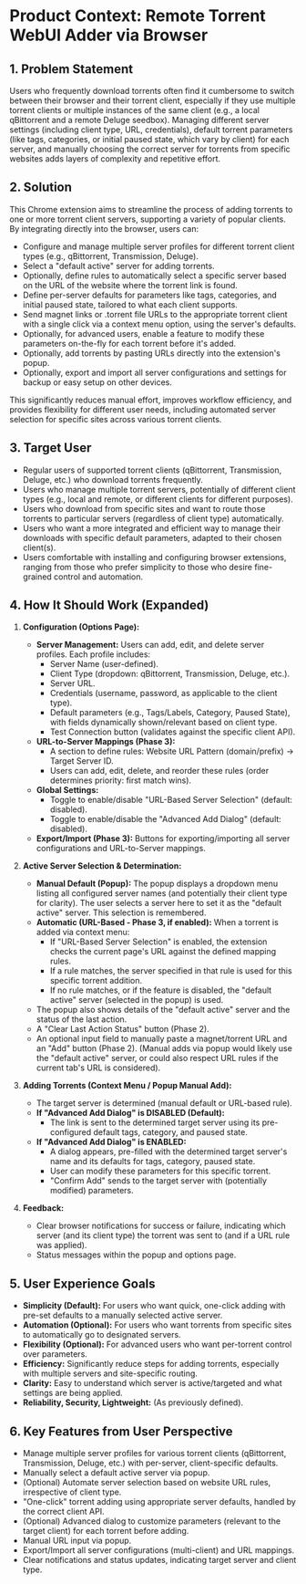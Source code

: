 # Product Context: Remote Torrent WebUI Adder via Browser

## 1. Problem Statement

Users who frequently download torrents often find it cumbersome to switch between their browser and their torrent client, especially if they use multiple torrent clients or multiple instances of the same client (e.g., a local qBittorrent and a remote Deluge seedbox). Managing different server settings (including client type, URL, credentials), default torrent parameters (like tags, categories, or initial paused state, which vary by client) for each server, and manually choosing the correct server for torrents from specific websites adds layers of complexity and repetitive effort.

## 2. Solution

This Chrome extension aims to streamline the process of adding torrents to one or more torrent client servers, supporting a variety of popular clients. By integrating directly into the browser, users can:
-   Configure and manage multiple server profiles for different torrent client types (e.g., qBittorrent, Transmission, Deluge).
-   Select a "default active" server for adding torrents.
-   Optionally, define rules to automatically select a specific server based on the URL of the website where the torrent link is found.
-   Define per-server defaults for parameters like tags, categories, and initial paused state, tailored to what each client supports.
-   Send magnet links or .torrent file URLs to the appropriate torrent client with a single click via a context menu option, using the server's defaults.
-   Optionally, for advanced users, enable a feature to modify these parameters on-the-fly for each torrent before it's added.
-   Optionally, add torrents by pasting URLs directly into the extension's popup.
-   Optionally, export and import all server configurations and settings for backup or easy setup on other devices.

This significantly reduces manual effort, improves workflow efficiency, and provides flexibility for different user needs, including automated server selection for specific sites across various torrent clients.

## 3. Target User

-   Regular users of supported torrent clients (qBittorrent, Transmission, Deluge, etc.) who download torrents frequently.
-   Users who manage multiple torrent servers, potentially of different client types (e.g., local and remote, or different clients for different purposes).
-   Users who download from specific sites and want to route those torrents to particular servers (regardless of client type) automatically.
-   Users who want a more integrated and efficient way to manage their downloads with specific default parameters, adapted to their chosen client(s).
-   Users comfortable with installing and configuring browser extensions, ranging from those who prefer simplicity to those who desire fine-grained control and automation.

## 4. How It Should Work (Expanded)

1.  **Configuration (Options Page):**
    *   **Server Management:** Users can add, edit, and delete server profiles. Each profile includes:
        *   Server Name (user-defined).
        *   Client Type (dropdown: qBittorrent, Transmission, Deluge, etc.).
        *   Server URL.
        *   Credentials (username, password, as applicable to the client type).
        *   Default parameters (e.g., Tags/Labels, Category, Paused State), with fields dynamically shown/relevant based on client type.
        *   Test Connection button (validates against the specific client API).
    *   **URL-to-Server Mappings (Phase 3):**
        *   A section to define rules: Website URL Pattern (domain/prefix) -> Target Server ID.
        *   Users can add, edit, delete, and reorder these rules (order determines priority: first match wins).
    *   **Global Settings:**
        *   Toggle to enable/disable "URL-Based Server Selection" (default: disabled).
        *   Toggle to enable/disable the "Advanced Add Dialog" (default: disabled).
    *   **Export/Import (Phase 3):** Buttons for exporting/importing all server configurations and URL-to-Server mappings.

2.  **Active Server Selection & Determination:**
    *   **Manual Default (Popup):** The popup displays a dropdown menu listing all configured server names (and potentially their client type for clarity). The user selects a server here to set it as the "default active" server. This selection is remembered.
    *   **Automatic (URL-Based - Phase 3, if enabled):** When a torrent is added via context menu:
        *   If "URL-Based Server Selection" is enabled, the extension checks the current page's URL against the defined mapping rules.
        *   If a rule matches, the server specified in that rule is used for this specific torrent addition.
        *   If no rule matches, or if the feature is disabled, the "default active" server (selected in the popup) is used.
    *   The popup also shows details of the "default active" server and the status of the last action.
    *   A "Clear Last Action Status" button (Phase 2).
    -   An optional input field to manually paste a magnet/torrent URL and an "Add" button (Phase 2). (Manual adds via popup would likely use the "default active" server, or could also respect URL rules if the current tab's URL is considered).

3.  **Adding Torrents (Context Menu / Popup Manual Add):**
    *   The target server is determined (manual default or URL-based rule).
    *   **If "Advanced Add Dialog" is DISABLED (Default):**
        *   The link is sent to the determined target server using its pre-configured default tags, category, and paused state.
    *   **If "Advanced Add Dialog" is ENABLED:**
        *   A dialog appears, pre-filled with the determined target server's name and its defaults for tags, category, paused state.
        *   User can modify these parameters for this specific torrent.
        *   "Confirm Add" sends to the target server with (potentially modified) parameters.

4.  **Feedback:**
    *   Clear browser notifications for success or failure, indicating which server (and its client type) the torrent was sent to (and if a URL rule was applied).
    *   Status messages within the popup and options page.

## 5. User Experience Goals

-   **Simplicity (Default):** For users who want quick, one-click adding with pre-set defaults to a manually selected active server.
-   **Automation (Optional):** For users who want torrents from specific sites to automatically go to designated servers.
-   **Flexibility (Optional):** For advanced users who want per-torrent control over parameters.
-   **Efficiency:** Significantly reduce steps for adding torrents, especially with multiple servers and site-specific routing.
-   **Clarity:** Easy to understand which server is active/targeted and what settings are being applied.
-   **Reliability, Security, Lightweight:** (As previously defined).

## 6. Key Features from User Perspective

-   Manage multiple server profiles for various torrent clients (qBittorrent, Transmission, Deluge, etc.) with per-server, client-specific defaults.
-   Manually select a default active server via popup.
-   (Optional) Automate server selection based on website URL rules, irrespective of client type.
-   "One-click" torrent adding using appropriate server defaults, handled by the correct client API.
-   (Optional) Advanced dialog to customize parameters (relevant to the target client) for each torrent before adding.
-   Manual URL input via popup.
-   Export/Import all server configurations (multi-client) and URL mappings.
-   Clear notifications and status updates, indicating target server and client type.
